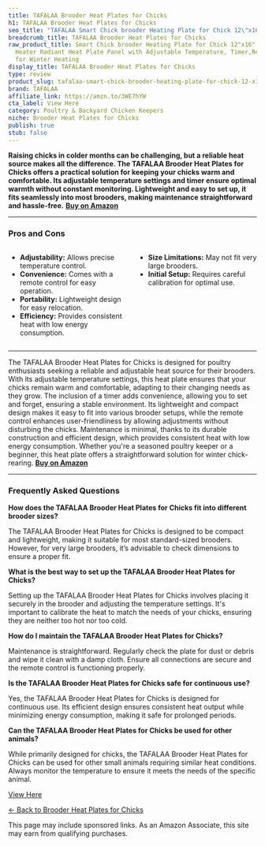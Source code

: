```yaml
---
title: TAFALAA Brooder Heat Plates for Chicks
h1: TAFALAA Brooder Heat Plates for Chicks
seo_title: "TAFALAA Smart Chick brooder Heating Plate for Chick 12\"x16\"\u2026"
breadcrumb_title: TAFALAA Brooder Heat Plates for Chicks
raw_product_title: Smart Chick brooder Heating Plate for Chick 12"x16" Chicken coop
  Heater Radiant Heat Plate Panel with Adjustable Temperature, Timer,Remote Control
  for Winter Heating
display_title: TAFALAA Brooder Heat Plates for Chicks
type: review
product_slug: tafalaa-smart-chick-brooder-heating-plate-for-chick-12-x16-chicken-coop-a5a3ede4
brand: TAFALAA
affiliate_link: https://amzn.to/3WE7hYW
cta_label: View Here
category: Poultry & Backyard Chicken Keepers
niche: Brooder Heat Plates for Chicks
publish: true
stub: false
---
```


<div id="intro" class="full-width">
  <p><strong>Raising chicks in colder months can be challenging, but a reliable heat source makes all the difference. The TAFALAA Brooder Heat Plates for Chicks offers a practical solution for keeping your chicks warm and comfortable. Its adjustable temperature settings and timer ensure optimal warmth without constant monitoring. Lightweight and easy to set up, it fits seamlessly into most brooders, making maintenance straightforward and hassle-free.</strong> <a href="https://amzn.to/3WE7hYW" rel="nofollow sponsored noopener" target="_blank"><strong>Buy on Amazon</strong></a></p>
</div>

<hr />
<h3 id="pros-cons">Pros and Cons</h3>
<div class="pc-grid" style="display:grid;grid-template-columns:1fr 1fr;gap:16px;">
  <ul>
    <li><strong>Adjustability:</strong> Allows precise temperature control.</li>
    <li><strong>Convenience:</strong> Comes with a remote control for easy operation.</li>
    <li><strong>Portability:</strong> Lightweight design for easy relocation.</li>
    <li><strong>Efficiency:</strong> Provides consistent heat with low energy consumption.</li>
  </ul>
  <ul>
    <li><strong>Size Limitations:</strong> May not fit very large brooders.</li>
    <li><strong>Initial Setup:</strong> Requires careful calibration for optimal use.</li>
  </ul>
</div>
<hr />

<div class="full-width">
  <p>The TAFALAA Brooder Heat Plates for Chicks is designed for poultry enthusiasts seeking a reliable and adjustable heat source for their brooders. With its adjustable temperature settings, this heat plate ensures that your chicks remain warm and comfortable, adapting to their changing needs as they grow. The inclusion of a timer adds convenience, allowing you to set and forget, ensuring a stable environment. Its lightweight and compact design makes it easy to fit into various brooder setups, while the remote control enhances user-friendliness by allowing adjustments without disturbing the chicks. Maintenance is minimal, thanks to its durable construction and efficient design, which provides consistent heat with low energy consumption. Whether you're a seasoned poultry keeper or a beginner, this heat plate offers a straightforward solution for winter chick-rearing. <a href="https://amzn.to/3WE7hYW" rel="nofollow sponsored noopener" target="_blank"><strong>Buy on Amazon</strong></a></p>
</div>

<hr />
<h3 id="faqs">Frequently Asked Questions</h3>

<p><strong>How does the TAFALAA Brooder Heat Plates for Chicks fit into different brooder sizes?</strong></p>
<p>The TAFALAA Brooder Heat Plates for Chicks is designed to be compact and lightweight, making it suitable for most standard-sized brooders. However, for very large brooders, it’s advisable to check dimensions to ensure a proper fit.</p>

<p><strong>What is the best way to set up the TAFALAA Brooder Heat Plates for Chicks?</strong></p>
<p>Setting up the TAFALAA Brooder Heat Plates for Chicks involves placing it securely in the brooder and adjusting the temperature settings. It's important to calibrate the heat to match the needs of your chicks, ensuring they are neither too hot nor too cold.</p>

<p><strong>How do I maintain the TAFALAA Brooder Heat Plates for Chicks?</strong></p>
<p>Maintenance is straightforward. Regularly check the plate for dust or debris and wipe it clean with a damp cloth. Ensure all connections are secure and the remote control is functioning properly.</p>

<p><strong>Is the TAFALAA Brooder Heat Plates for Chicks safe for continuous use?</strong></p>
<p>Yes, the TAFALAA Brooder Heat Plates for Chicks is designed for continuous use. Its efficient design ensures consistent heat output while minimizing energy consumption, making it safe for prolonged periods.</p>

<p><strong>Can the TAFALAA Brooder Heat Plates for Chicks be used for other animals?</strong></p>
<p>While primarily designed for chicks, the TAFALAA Brooder Heat Plates for Chicks can be used for other small animals requiring similar heat conditions. Always monitor the temperature to ensure it meets the needs of the specific animal.</p>
<p><a class="btn" href="https://amzn.to/3WE7hYW" target="_blank" rel="nofollow sponsored noopener">View Here</a></p>
<p><a href="/roundups/poultry-backyard-chicken-keepers/brooder-heat-plates-for-chicks/">← Back to Brooder Heat Plates for Chicks</a></p>
<aside class="disclosure">This page may include sponsored links. As an Amazon Associate, this site may earn from qualifying purchases.</aside>
